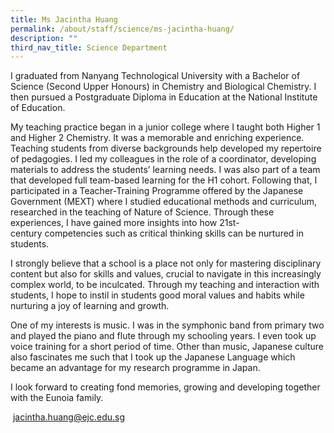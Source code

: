 ```yaml
---
title: Ms Jacintha Huang
permalink: /about/staff/science/ms-jacintha-huang/
description: ""
third_nav_title: Science Department
---
```



I graduated from Nanyang Technological University with a Bachelor of Science (Second Upper Honours) in Chemistry and Biological Chemistry. I then pursued a Postgraduate Diploma in Education at the National Institute of Education.

My teaching practice began in a junior college where I taught both Higher 1 and Higher 2 Chemistry. It was a memorable and enriching experience. Teaching students from diverse backgrounds help developed my repertoire of pedagogies. I led my colleagues in the role of a coordinator, developing materials to address the students’ learning needs. I was also part of a team that developed full team-based learning for the H1 cohort. Following that, I participated in a Teacher-Training Programme offered by the Japanese Government (MEXT) where I studied educational methods and curriculum, researched in the teaching of Nature of Science. Through these experiences, I have gained more insights into how 21st-century competencies such as critical thinking skills can be nurtured in students.

I strongly believe that a school is a place not only for mastering disciplinary content but also for skills and values, crucial to navigate in this increasingly complex world, to be inculcated. Through my teaching and interaction with students, I hope to instil in students good moral values and habits while nurturing a joy of learning and growth.

One of my interests is music. I was in the symphonic band from primary two and played the piano and flute through my schooling years. I even took up voice training for a short period of time. Other than music, Japanese culture also fascinates me such that I took up the Japanese Language which became an advantage for my research programme in Japan.

I look forward to creating fond memories, growing and developing together with the Eunoia family.

 [jacintha.huang@ejc.edu.sg](mailto:jacintha.huang@ejc.edu.sg)